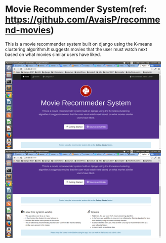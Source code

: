 # Movie Recommender System(ref: https://github.com/AvaisP/recommend-movies)
This is a movie recommender system built on django using the K-means clustering algorithm.It suggests movies that the user must watch next based on what movies similar users have liked.

![alt tag](https://github.com/AvaisP/recommend-movies/blob/master/images/home1.png)
![alt tag](https://github.com/AvaisP/recommend-movies/blob/master/images/home2.png)
